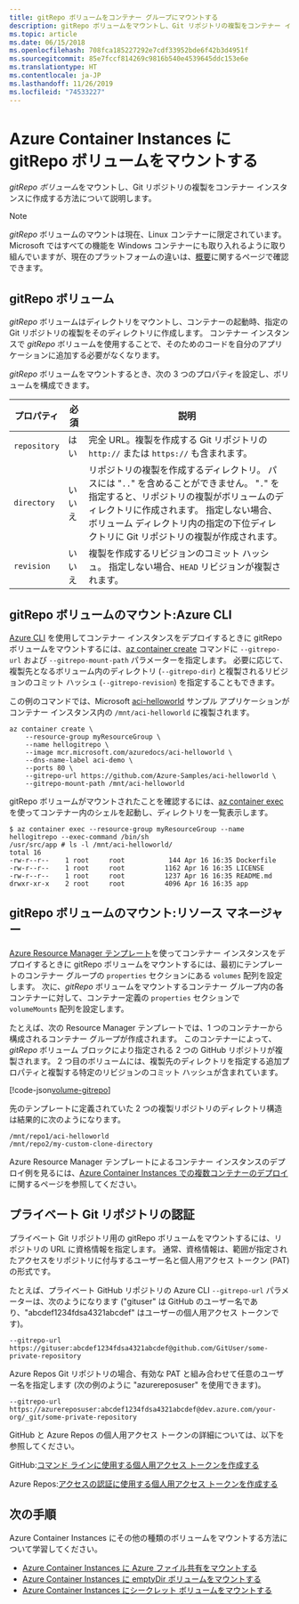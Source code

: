 ```yaml
---
title: gitRepo ボリュームをコンテナー グループにマウントする
description: gitRepo ボリュームをマウントし、Git リポジトリの複製をコンテナー インスタンスに作成する方法について説明します。
ms.topic: article
ms.date: 06/15/2018
ms.openlocfilehash: 708fca185227292e7cdf33952bde6f42b3d4951f
ms.sourcegitcommit: 85e7fccf814269c9816b540e4539645ddc153e6e
ms.translationtype: HT
ms.contentlocale: ja-JP
ms.lasthandoff: 11/26/2019
ms.locfileid: "74533227"
---
```

# <a name="mount-a-gitrepo-volume-in-azure-container-instances"></a>Azure Container Instances に gitRepo ボリュームをマウントする

*gitRepo ボリューム*をマウントし、Git リポジトリの複製をコンテナー インスタンスに作成する方法について説明します。

> [!NOTE]
> *gitRepo* ボリュームのマウントは現在、Linux コンテナーに限定されています。 Microsoft ではすべての機能を Windows コンテナーにも取り入れるように取り組んでいますが、現在のプラットフォームの違いは、[概要](container-instances-overview.md#linux-and-windows-containers)に関するページで確認できます。

## <a name="gitrepo-volume"></a>gitRepo ボリューム

*gitRepo* ボリュームはディレクトリをマウントし、コンテナーの起動時、指定の Git リポジトリの複製をそのディレクトリに作成します。 コンテナー インスタンスで *gitRepo* ボリュームを使用することで、そのためのコードを自分のアプリケーションに追加する必要がなくなります。

*gitRepo* ボリュームをマウントするとき、次の 3 つのプロパティを設定し、ボリュームを構成できます。

| プロパティ | 必須 | 説明 |
| -------- | -------- | ----------- |
| `repository` | はい | 完全 URL。複製を作成する Git リポジトリの `http://` または `https://` も含まれます。|
| `directory` | いいえ | リポジトリの複製を作成するディレクトリ。 パスには "`..`" を含めることができません。  "`.`" を指定すると、リポジトリの複製がボリュームのディレクトリに作成されます。 指定しない場合、ボリューム ディレクトリ内の指定の下位ディレクトリに Git リポジトリの複製が作成されます。 |
| `revision` | いいえ | 複製を作成するリビジョンのコミット ハッシュ。 指定しない場合、`HEAD` リビジョンが複製されます。 |

## <a name="mount-gitrepo-volume-azure-cli"></a>gitRepo ボリュームのマウント:Azure CLI

[Azure CLI](/cli/azure) を使用してコンテナー インスタンスをデプロイするときに gitRepo ボリュームをマウントするには、[az container create][az-container-create] コマンドに `--gitrepo-url` および `--gitrepo-mount-path` パラメーターを指定します。 必要に応じて、複製先となるボリューム内のディレクトリ (`--gitrepo-dir`) と複製されるリビジョンのコミット ハッシュ (`--gitrepo-revision`) を指定することもできます。

この例のコマンドでは、Microsoft [aci-helloworld][aci-helloworld] サンプル アプリケーションがコンテナー インスタンス内の `/mnt/aci-helloworld` に複製されます。

```azurecli-interactive
az container create \
    --resource-group myResourceGroup \
    --name hellogitrepo \
    --image mcr.microsoft.com/azuredocs/aci-helloworld \
    --dns-name-label aci-demo \
    --ports 80 \
    --gitrepo-url https://github.com/Azure-Samples/aci-helloworld \
    --gitrepo-mount-path /mnt/aci-helloworld
```

gitRepo ボリュームがマウントされたことを確認するには、[az container exec][az-container-exec] を使ってコンテナー内のシェルを起動し、ディレクトリを一覧表示します。

```console
$ az container exec --resource-group myResourceGroup --name hellogitrepo --exec-command /bin/sh
/usr/src/app # ls -l /mnt/aci-helloworld/
total 16
-rw-r--r--    1 root     root           144 Apr 16 16:35 Dockerfile
-rw-r--r--    1 root     root          1162 Apr 16 16:35 LICENSE
-rw-r--r--    1 root     root          1237 Apr 16 16:35 README.md
drwxr-xr-x    2 root     root          4096 Apr 16 16:35 app
```

## <a name="mount-gitrepo-volume-resource-manager"></a>gitRepo ボリュームのマウント:リソース マネージャー

[Azure Resource Manager テンプレート](/azure/templates/microsoft.containerinstance/containergroups)を使ってコンテナー インスタンスをデプロイするときに gitRepo ボリュームをマウントするには、最初にテンプレートのコンテナー グループの `properties` セクションにある `volumes` 配列を設定します。 次に、*gitRepo* ボリュームをマウントするコンテナー グループ内の各コンテナーに対して、コンテナー定義の `properties` セクションで `volumeMounts` 配列を設定します。

たとえば、次の Resource Manager テンプレートでは、1 つのコンテナーから構成されるコンテナー グループが作成されます。 このコンテナーによって、*gitRepo* ボリューム ブロックにより指定される 2 つの GitHub リポジトリが複製されます。 2 つ目のボリュームには、複製先のディレクトリを指定する追加プロパティと複製する特定のリビジョンのコミット ハッシュが含まれています。

<!-- https://github.com/Azure/azure-docs-json-samples/blob/master/container-instances/aci-deploy-volume-gitrepo.json -->
[!code-json[volume-gitrepo](~/azure-docs-json-samples/container-instances/aci-deploy-volume-gitrepo.json)]

先のテンプレートに定義されていた 2 つの複製リポジトリのディレクトリ構造は結果的に次のようになります。

```
/mnt/repo1/aci-helloworld
/mnt/repo2/my-custom-clone-directory
```

Azure Resource Manager テンプレートによるコンテナー インスタンスのデプロイ例を見るには、[Azure Container Instances での複数コンテナーのデプロイ](container-instances-multi-container-group.md)に関するページを参照してください。

## <a name="private-git-repo-authentication"></a>プライベート Git リポジトリの認証

プライベート Git リポジトリ用の gitRepo ボリュームをマウントするには、リポジトリの URL に資格情報を指定します。 通常、資格情報は、範囲が指定されたアクセスをリポジトリに付与するユーザー名と個人用アクセス トークン (PAT) の形式です。

たとえば、プライベート GitHub リポジトリの Azure CLI `--gitrepo-url` パラメーターは、次のようになります ("gituser" は GitHub のユーザー名であり、"abcdef1234fdsa4321abcdef" はユーザーの個人用アクセス トークンです)。

```azurecli
--gitrepo-url https://gituser:abcdef1234fdsa4321abcdef@github.com/GitUser/some-private-repository
```

Azure Repos Git リポジトリの場合、有効な PAT と組み合わせて任意のユーザー名を指定します (次の例のように "azurereposuser" を使用できます)。

```azurecli
--gitrepo-url https://azurereposuser:abcdef1234fdsa4321abcdef@dev.azure.com/your-org/_git/some-private-repository
```

GitHub と Azure Repos の個人用アクセス トークンの詳細については、以下を参照してください。

GitHub:[コマンド ラインに使用する個人用アクセス トークンを作成する][pat-github]

Azure Repos:[アクセスの認証に使用する個人用アクセス トークンを作成する][pat-repos]

## <a name="next-steps"></a>次の手順

Azure Container Instances にその他の種類のボリュームをマウントする方法について学習してください。

* [Azure Container Instances に Azure ファイル共有をマウントする](container-instances-volume-azure-files.md)
* [Azure Container Instances に emptyDir ボリュームをマウントする](container-instances-volume-emptydir.md)
* [Azure Container Instances にシークレット ボリュームをマウントする](container-instances-volume-secret.md)

<!-- LINKS - External -->
[aci-helloworld]: https://github.com/Azure-Samples/aci-helloworld
[pat-github]: https://help.github.com/articles/creating-a-personal-access-token-for-the-command-line/
[pat-repos]: https://docs.microsoft.com/azure/devops/organizations/accounts/use-personal-access-tokens-to-authenticate

<!-- LINKS - Internal -->
[az-container-create]: /cli/azure/container#az-container-create
[az-container-exec]: /cli/azure/container#az-container-exec
